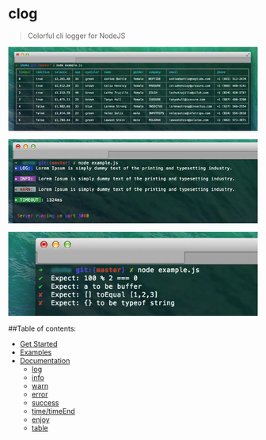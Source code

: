clog
====
> Colorful cli logger for NodeJS

![Screenshot](https://raw.githubusercontent.com/a8m/clog/master/screenshot/table.jpg)

![Screenshot](https://raw.githubusercontent.com/a8m/clog/master/screenshot/logs.jpg)

![Screenshot](https://raw.githubusercontent.com/a8m/clog/master/screenshot/expections.jpg)

##Table of contents:
- [Get Started](#get-started)
- [Examples](#examples)
- [Documentation](#documentation)
  - [log]()
  - [info]()
  - [warn]()
  - [error]()
  - [success]()
  - [time/timeEnd]()
  - [enjoy]()
  - [table]()
